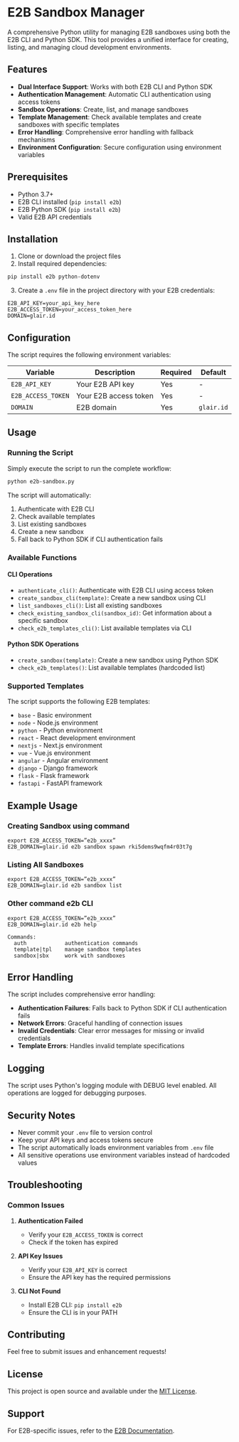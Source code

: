 # E2B Sandbox Manager

A comprehensive Python utility for managing E2B sandboxes using both the E2B CLI and Python SDK. This tool provides a unified interface for creating, listing, and managing cloud development environments.

## Features

- **Dual Interface Support**: Works with both E2B CLI and Python SDK
- **Authentication Management**: Automatic CLI authentication using access tokens
- **Sandbox Operations**: Create, list, and manage sandboxes
- **Template Management**: Check available templates and create sandboxes with specific templates
- **Error Handling**: Comprehensive error handling with fallback mechanisms
- **Environment Configuration**: Secure configuration using environment variables

## Prerequisites

- Python 3.7+
- E2B CLI installed (`pip install e2b`)
- E2B Python SDK (`pip install e2b`)
- Valid E2B API credentials

## Installation

1. Clone or download the project files
2. Install required dependencies:

```bash
pip install e2b python-dotenv
```

3. Create a `.env` file in the project directory with your E2B credentials:

```env
E2B_API_KEY=your_api_key_here
E2B_ACCESS_TOKEN=your_access_token_here
DOMAIN=glair.id
```

## Configuration

The script requires the following environment variables:

| Variable | Description | Required | Default |
|----------|-------------|----------|---------|
| `E2B_API_KEY` | Your E2B API key | Yes | - |
| `E2B_ACCESS_TOKEN` | Your E2B access token | Yes | - |
| `DOMAIN` | E2B domain | Yes | `glair.id` |

## Usage

### Running the Script

Simply execute the script to run the complete workflow:

```bash
python e2b-sandbox.py
```

The script will automatically:
1. Authenticate with E2B CLI
2. Check available templates
3. List existing sandboxes
4. Create a new sandbox
5. Fall back to Python SDK if CLI authentication fails

### Available Functions

#### CLI Operations

- `authenticate_cli()`: Authenticate with E2B CLI using access token
- `create_sandbox_cli(template)`: Create a new sandbox using CLI
- `list_sandboxes_cli()`: List all existing sandboxes
- `check_existing_sandbox_cli(sandbox_id)`: Get information about a specific sandbox
- `check_e2b_templates_cli()`: List available templates via CLI

#### Python SDK Operations

- `create_sandbox(template)`: Create a new sandbox using Python SDK
- `check_e2b_templates()`: List available templates (hardcoded list)

### Supported Templates

The script supports the following E2B templates:

- `base` - Basic environment
- `node` - Node.js environment
- `python` - Python environment
- `react` - React development environment
- `nextjs` - Next.js environment
- `vue` - Vue.js environment
- `angular` - Angular environment
- `django` - Django framework
- `flask` - Flask framework
- `fastapi` - FastAPI framework

## Example Usage

### Creating Sandbox using command

```
export E2B_ACCESS_TOKEN=”e2b_xxxx”
E2B_DOMAIN=glair.id e2b sandbox spawn rki5dems9wqfm4r03t7g

```

### Listing All Sandboxes

```
export E2B_ACCESS_TOKEN=”e2b_xxxx”
E2B_DOMAIN=glair.id e2b sandbox list

```
### Other command e2b CLI
```
export E2B_ACCESS_TOKEN=”e2b_xxxx”
E2B_DOMAIN=glair.id e2b help

Commands:
  auth            authentication commands
  template|tpl    manage sandbox templates
  sandbox|sbx     work with sandboxes

```


## Error Handling

The script includes comprehensive error handling:

- **Authentication Failures**: Falls back to Python SDK if CLI authentication fails
- **Network Errors**: Graceful handling of connection issues
- **Invalid Credentials**: Clear error messages for missing or invalid credentials
- **Template Errors**: Handles invalid template specifications

## Logging

The script uses Python's logging module with DEBUG level enabled. All operations are logged for debugging purposes.

## Security Notes

- Never commit your `.env` file to version control
- Keep your API keys and access tokens secure
- The script automatically loads environment variables from `.env` file
- All sensitive operations use environment variables instead of hardcoded values

## Troubleshooting

### Common Issues

1. **Authentication Failed**
   - Verify your `E2B_ACCESS_TOKEN` is correct
   - Check if the token has expired

2. **API Key Issues**
   - Verify your `E2B_API_KEY` is correct
   - Ensure the API key has the required permissions

3. **CLI Not Found**
   - Install E2B CLI: `pip install e2b`
   - Ensure the CLI is in your PATH


## Contributing

Feel free to submit issues and enhancement requests!

## License

This project is open source and available under the [MIT License](LICENSE).

## Support

For E2B-specific issues, refer to the [E2B Documentation](https://e2b.dev/docs).
